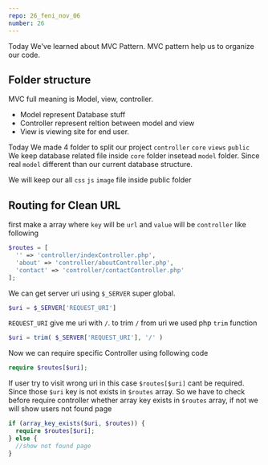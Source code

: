 ```yaml
---
repo: 26_feni_nov_06
number: 26 
---
```


Today We've learned about MVC Pattern. MVC pattern help us to organize our code. 
     
## Folder structure 

MVC full meaning is Model, view, controller.   
* Model represent Database stuff
* Controller represent reltion between model and view
* View is viewing site for end user. 

Today We made 4 folder to split our project `controller` `core` `views` `public` We keep database related file inside `core` folder insetead `model` folder. Since real `model` different than our current database structure. 

We will keep our all `css` `js` `image` file inside public folder

## Routing for Clean  URL
first make a array where `key` will be `url` and `value` will be `controller` like following

~~~php
$routes = [
  '' => 'controller/indexController.php',
  'about' => 'controller/aboutController.php',
  'contact' => 'controller/contactController.php'
];
~~~

We can get server uri using `$_SERVER` super global.

~~~php
$uri = $_SERVER['REQUEST_URI']
~~~

`REQUEST_URI` give me uri with `/`. to trim `/` from uri we used php `trim` function 

~~~php
$uri = trim( $_SERVER['REQUEST_URI'], '/' )
~~~

Now we can require specific Controller using following code

~~~php
require $routes[$uri];
~~~

If user try to visit wrong uri in this case `$routes[$uri]` cant be required. Since those `$uri` key is not exists in `$routes`  array. So we have to check before require controller whether array key exists in `$routes` array, if not we will show users not found page

~~~php
if (array_key_exists($uri, $routes)) {
  require $routes[$uri];
} else {
  //show not found page
}
~~~





